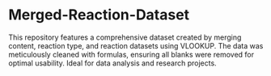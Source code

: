# Merged-Reaction-Dataset
This repository features a comprehensive dataset created by merging content, reaction type, and reaction datasets using VLOOKUP. The data was meticulously cleaned with formulas, ensuring all blanks were removed for optimal usability. Ideal for data analysis and research projects.
